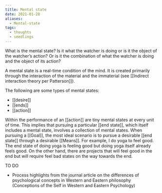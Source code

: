 ```yaml
---
title: Mental state
date: 2021-01-28
aliases:
  - Mental-state
tags:
  - thoughts
  - seedlings
---
```

What is the mental state? Is it what the watcher is doing or is it the object of the watcher’s action? Or is it the combination of what the watcher is doing and the object of its action?

A mental state is a real-time condition of the mind. It is created primarily through the interaction of the material and the immaterial (see [[Indirect interaction theory per Patterson]]).

The following are some types of mental states:
- [[desire]]
- [[ends]]
- [[action]]

Within the performance of an [[action]] are tiny mental states at every unit of time. This implies that pursuing a particular [[end state]], which itself includes a mental state, involves a collection of mental states. When pursuing a [[Goal]], the most ideal scenario is to pursue a desirable [[end state]] through a desirable [[Means]]. For example, I do yoga to feel good. The end state of doing yoga is feeling good but doing yoga itself already feels good. On the other hand, there are projects that will feel good in the end but will require feel bad states on the way towards the end.

TO DO

- Process highlights from the journal article on the differences of psychological concepts in Western and Eastern philosophy (Conceptions of the Self in Western and Eastern Psychology)

